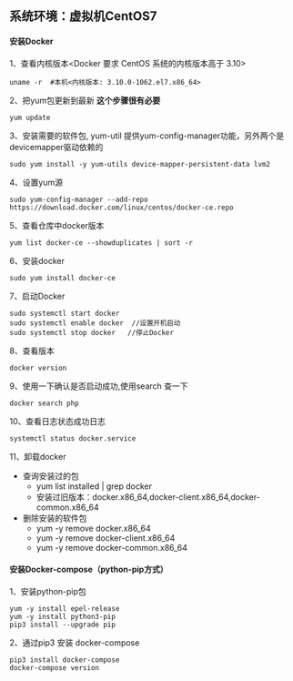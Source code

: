 ## 系统环境：虚拟机CentOS7

#### 安装Docker

1、查看内核版本<Docker 要求 CentOS 系统的内核版本高于 3.10>

```shell
uname -r  #本机<内核版本: 3.10.0-1062.el7.x86_64>
```

2、把yum包更新到最新 **这个步骤很有必要**

 ```shell
 yum update
 ```

3、安装需要的软件包, yum-util 提供yum-config-manager功能，另外两个是devicemapper驱动依赖的

```shell
sudo yum install -y yum-utils device-mapper-persistent-data lvm2
```

4、设置yum源

```shell
sudo yum-config-manager --add-repo https://download.docker.com/linux/centos/docker-ce.repo
```

5、查看仓库中docker版本

```shell
yum list docker-ce --showduplicates | sort -r
```

6、安装docker

```shell
sudo yum install docker-ce
```

7、启动Docker

```shell
sudo systemctl start docker
sudo systemctl enable docker  //设置开机启动
sudo systemctl stop docker   //停止Docker
```

8、查看版本

```shell
docker version
```

9、使用一下确认是否启动成功,使用search 查一下

```shell
docker search php
```

10、查看日志状态成功日志

```shell
systemctl status docker.service
```

11、卸载docker

- 查询安装过的包
  - yum list installed | grep docker
  - 安装过旧版本：docker.x86_64,docker-client.x86_64,docker-common.x86_64 
- 删除安装的软件包
  - yum -y remove docker.x86_64
  - yum -y remove docker-client.x86_64 
  - yum -y remove docker-common.x86_64

#### 安装Docker-compose（python-pip方式）

1、安装python-pip包

```shell
yum -y install epel-release
yum -y install python3-pip
pip3 install --upgrade pip
```

2、通过pip3 安装 docker-compose

```shell
pip3 install docker-compose
docker-compose version
```

































